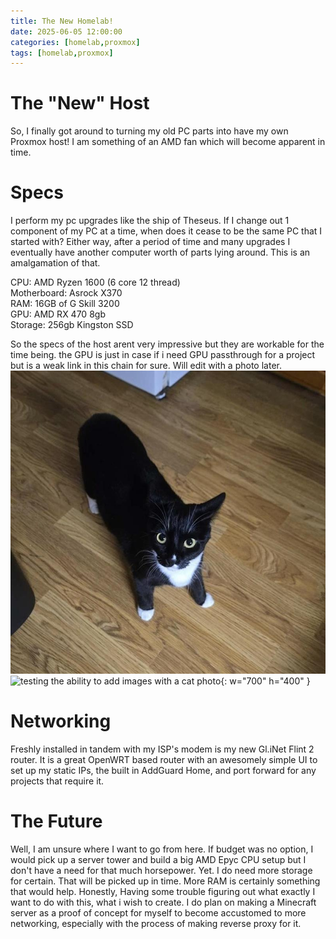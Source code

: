 ```yaml
---
title: The New Homelab!
date: 2025-06-05 12:00:00 
categories: [homelab,proxmox]
tags: [homelab,proxmox]
---
```


# The "New" Host
So, I finally got around to turning my old PC parts into have my own Proxmox host! I am something of an AMD fan which will become apparent in time.  

# Specs
I perform my pc upgrades like the ship of Theseus. If I change out 1 component of my PC at a time, when does it cease to be the same PC that I started with? Either way, after a period of time and many upgrades I eventually have another computer worth of parts lying around. This is an amalgamation of that.  
  
CPU: AMD Ryzen 1600 (6 core 12 thread)  
Motherboard: Asrock X370  
RAM: 16GB of G Skill 3200   
GPU: AMD RX 470 8gb  
Storage: 256gb Kingston SSD   
  
So the specs of the host arent very impressive but they are workable for the time being. the GPU is just in case if i need GPU passthrough for a project but is a weak link in this chain for sure. Will edit with a photo later. 
![testing the ability to add images with a cat photo](https://github.com/hamsammich00/hamsammich00.github.io/blob/main/assets/cattestimage.png)
![testing the ability to add images with a cat photo](/main/assets/cattestimage.png){: w="700" h="400" }
# Networking
Freshly installed in tandem with my ISP's modem is my new Gl.iNet Flint 2 router. It is a great OpenWRT based router with an awesomely simple UI to set up my static IPs, the built in AddGuard Home, and port forward for any projects that require it.  

# The Future 
Well, I am unsure where I want to go from here. If budget was no option, I would pick up a server tower and build a big AMD Epyc CPU setup but I don't have a need for that much horsepower. Yet. I do need more storage for certain. That will be picked up in time. More RAM is certainly something that would help. Honestly, Having some trouble figuring out what exactly I want to do with this, what i wish to create. I do plan on making a Minecraft server as a proof of concept for myself to become accustomed to more networking, especially with the process of making  reverse proxy for it. 
